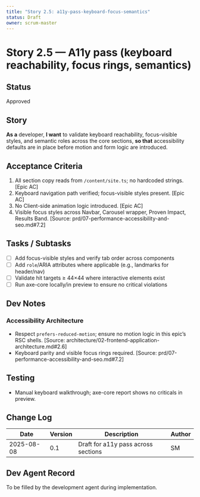 ```yaml
---
title: "Story 2.5: a11y-pass-keyboard-focus-semantics"
status: Draft
owner: scrum-master
---
```


# Story 2.5 — A11y pass (keyboard reachability, focus rings, semantics)

## Status
Approved

## Story
**As a** developer,
**I want** to validate keyboard reachability, focus-visible styles, and semantic roles across the core sections,
**so that** accessibility defaults are in place before motion and form logic are introduced.

## Acceptance Criteria
1. All section copy reads from `/content/site.ts`; no hardcoded strings. [Epic AC]
2. Keyboard navigation path verified; focus-visible styles present. [Epic AC]
3. No Client-side animation logic introduced. [Epic AC]
4. Visible focus styles across Navbar, Carousel wrapper, Proven Impact, Results Band. [Source: prd/07-performance-accessibility-and-seo.md#7.2]

## Tasks / Subtasks
- [ ] Add focus-visible styles and verify tab order across components
- [ ] Add `role`/ARIA attributes where applicable (e.g., landmarks for header/nav)
- [ ] Validate hit targets ≥ 44×44 where interactive elements exist
- [ ] Run axe-core locally/in preview to ensure no critical violations

## Dev Notes

### Accessibility Architecture
- Respect `prefers-reduced-motion`; ensure no motion logic in this epic’s RSC shells. [Source: architecture/02-frontend-application-architecture.md#2.6]
- Keyboard parity and visible focus rings required. [Source: prd/07-performance-accessibility-and-seo.md#7.2]

## Testing
- Manual keyboard walkthrough; axe-core report shows no criticals in preview.

## Change Log
| Date       | Version | Description                         | Author |
|------------|---------|-------------------------------------|--------|
| 2025-08-08 | 0.1     | Draft for a11y pass across sections | SM     |

## Dev Agent Record
To be filled by the development agent during implementation.


